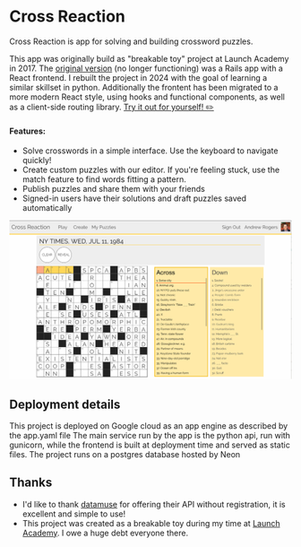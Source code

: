 # Cross Reaction
Cross Reaction is app for solving and building crossword puzzles. 

This app was originally build as "breakable toy" project at Launch Academy in 2017. The [original version](https://github.com/andrewprogers/crossword-react-on-rails) (no longer functioning) was a Rails app with a React frontend. I rebuilt the project in 2024 with the goal of learning a similar skillset in python. Additionally the frontent has been migrated to a more modern React style, using hooks and functional components, as well as a client-side routing library. 
[Try it out for yourself! ✏️](https://cross-react.uw.r.appspot.com/)

#### Features:
- Solve crosswords in a simple interface. Use the keyboard to navigate quickly!
- Create custom puzzles with our editor. If you're feeling stuck, use the match feature to find words fitting a pattern.
- Publish puzzles and share them with your friends
- Signed-in users have their solutions and draft puzzles saved automatically

![Cross Reaction Screenshot](crScreenshot.png)

## Deployment details
This project is deployed on Google cloud as an app engine as described by the app.yaml file
The main service run by the app is the python api, run with gunicorn, while the frontend is built at deployment time and served as static files.
The project runs on a postgres database hosted by Neon

## Thanks
- I'd like to thank [datamuse](http://www.datamuse.com/api/) for offering their API without registration, it is excellent and simple to use!
- This project was created as a breakable toy during my time at [Launch Academy](https://www.launchacademy.com/). I owe a huge debt everyone there.
